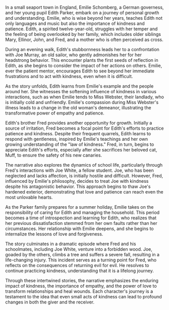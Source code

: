 In a small seaport town in England, Emilie Schomberg, a German governess, and her young pupil Edith Parker, embark on a journey of personal growth and understanding. Emilie, who is wise beyond her years, teaches Edith not only languages and music but also the importance of kindness and patience. Edith, a spirited twelve-year-old, struggles with her temper and the feeling of being overlooked by her family, which includes older siblings Mary, Ellinor, John, and Fred, and a mother who is often perceived as cross.

During an evening walk, Edith's stubbornness leads her to a confrontation with Joe Murray, an old sailor, who gently admonishes her for her headstrong behavior. This encounter plants the first seeds of reflection in Edith, as she begins to consider the impact of her actions on others. Emilie, ever the patient mentor, encourages Edith to see beyond her immediate frustrations and to act with kindness, even when it is difficult.

As the story unfolds, Edith learns from Emilie's example and the people around her. She witnesses the softening influence of kindness in various interactions, such as when Emilie tends to Miss Webster, their landlady, who is initially cold and unfriendly. Emilie's compassion during Miss Webster's illness leads to a change in the old woman's demeanor, illustrating the transformative power of empathy and patience.

Edith's brother Fred provides another opportunity for growth. Initially a source of irritation, Fred becomes a focal point for Edith's efforts to practice patience and kindness. Despite their frequent quarrels, Edith learns to respond with gentleness, inspired by Emilie's teachings and her own growing understanding of the "law of kindness." Fred, in turn, begins to appreciate Edith's efforts, especially after she sacrifices her beloved cat, Muff, to ensure the safety of his new canaries.

The narrative also explores the dynamics of school life, particularly through Fred's interactions with Joe White, a fellow student. Joe, who has been neglected and lacks affection, is initially hostile and difficult. However, Fred, influenced by Emilie's philosophy, decides to treat Joe with kindness despite his antagonistic behavior. This approach begins to thaw Joe's hardened exterior, demonstrating that love and patience can reach even the most unlovable hearts.

As the Parker family prepares for a summer holiday, Emilie takes on the responsibility of caring for Edith and managing the household. This period becomes a time of introspection and learning for Edith, who realizes that her previous dissatisfaction stemmed from her own faults rather than her circumstances. Her relationship with Emilie deepens, and she begins to internalize the lessons of love and forgiveness.

The story culminates in a dramatic episode where Fred and his schoolmates, including Joe White, venture into a forbidden wood. Joe, goaded by the others, climbs a tree and suffers a severe fall, resulting in a life-changing injury. This incident serves as a turning point for Fred, who reflects on the consequences of returning evil for evil. He resolves to continue practicing kindness, understanding that it is a lifelong journey.

Through these intertwined stories, the narrative emphasizes the enduring impact of kindness, the importance of empathy, and the power of love to transform relationships and heal wounds. Each character's journey is a testament to the idea that even small acts of kindness can lead to profound changes in both the giver and the receiver.